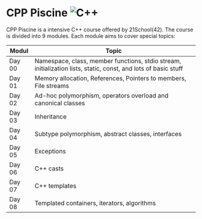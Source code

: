 
# CPP Piscine <img alt="C++" src="https://img.shields.io/badge/c++-%2300599C.svg?style=for-the-badge&logo=c%2B%2B&logoColor=white"/>

CPP Piscine is a intensive C++ course offered by 21School(42). The course is divided into 9 modules. Each module aims to cover special topics:

| Modul          | Topic |
| ---------------- | ----------------------------------------------------------------------------------------------- |
| Day 00 | Namespace, class, member functions, stdio stream, initialization lists, static, const, and lots of basic stuff |
| Day 01 | Memory allocation, References, Pointers to members, File streams |
| Day 02 | Ad-hoc polymorphism, operators overload and canonical classes |
| Day 03 | Inheritance |
| Day 04 | Subtype polymorphism, abstract classes, interfaces |
| Day 05 | Exceptions |
| Day 06 | C++ casts |
| Day 07 | C++ templates |
| Day 08 | Templated containers, iterators, algorithms |
